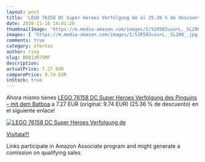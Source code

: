 ```yaml
---
layout: post
title: 'LEGO 76158 DC Super Heroes Verfolgung de al 25.36 % de descuento'
date: 2020-11-16 14:01:26
thumbnailImage: 'https://m.media-amazon.com/images/I/51R502uzu+L._SL200_.jpg'
images: [ 'https://m.media-amazon.com/images/I/51R502uzu+L._SL200_.jpg' ]
comments: true
category: ofertas
author: ring
slug: B0813R7SMF
description:
actualPrice: 7.27 EUR
comparePrice: 9.74 EUR
inStock: true
---
```


Ahora mismo tienes [LEGO 76158 DC Super Heroes Verfolgung des Pinguins – mit dem Batboa](https://www.amazon.de/dp/B0813R7SMF/?tag=tolees0ca-21) a 7.27 EUR (original: 9.74 EUR) (25.36 %  de descuento) en el siguiente enlace!

[![LEGO 76158 DC Super Heroes Verfolgung de](https://m.media-amazon.com/images/I/51R502uzu+L._SL200_.jpg)](https://www.amazon.de/dp/B0813R7SMF/?tag=tolees0ca-21)

[Visítala!!!](https://www.amazon.de/dp/B0813R7SMF/?tag=tolees0ca-21)

Links participate in Amazon Associate program and might generate a comission on qualifying sales
